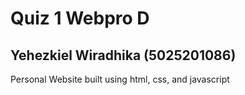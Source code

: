 # Quiz 1 Webpro D

## Yehezkiel Wiradhika (5025201086)

Personal Website built using html, css, and javascript
